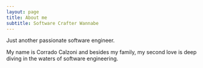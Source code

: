 ```yaml
---
layout: page
title: About me
subtitle: Software Crafter Wannabe
---
```


Just another passionate software engineer.

My name is Corrado Calzoni and besides my family, my second love is deep diving in the waters of software engineering. 

